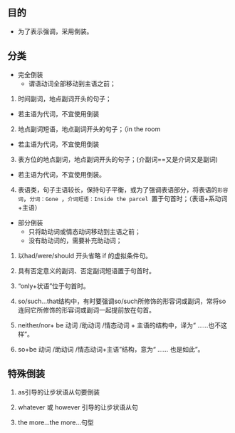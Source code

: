 ## 目的

* 为了表示强调，采用倒装。

## 分类

* 完全倒装
  + 谓语动词全部移动到主语之前；

1. 时间副词，地点副词开头的句子；
  + 若主语为代词，不宜使用倒装

2. 地点副词短语，地点副词开头的句子；（in the room
  + 若主语为代词，不宜使用倒装

3. 表方位的地点副词，地点副词开头的句子；(介副词==又是介词又是副词)
  + 若主语为代词，不宜使用倒装。

4. 表语类，句子主语较长，保持句子平衡，或为了强调表语部分，将表语的`形容词`，`分词：Gone `，`介词短语：Inside the parcel `置于句首时；（表语+系动词+主语）

* 部分倒装
  + 只将助动词或情态动词移动到主语之前；
  + 没有助动词的，需要补充助动词；

1. 以had/were/should 开头省略 if 的虚拟条件句。

2. 具有否定意义的副词、否定副词短语置于句首时。

3. “only+状语”位于句首时。

4. so/such...that结构中，有时要强调so/such所修饰的形容词或副词，常将so 连同它所修饰的形容词或副词一起提前放在句首。

5. neither/nor+ be 动词 /助动词 /情态动词 + 主语的结构中，译为“ ……也不这样”。

6. so+be 动词 /助动词 /情态动词+主语”结构，意为“ …… 也是如此”。

## 特殊倒装

1. as引导的让步状语从句要倒装

2. whatever 或 however 引导的让步状语从句

3. the more...the more...句型